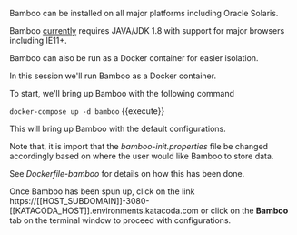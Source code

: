 Bamboo can be installed on all major platforms including Oracle Solaris.

Bamboo [currently](https://confluence.atlassian.com/bamboo/supported-platforms-289276764.html) requires JAVA/JDK 1.8 with support for major browsers including IE11+.

Bamboo can also be run as a Docker container for easier isolation.

In this session we'll run Bamboo as a Docker container.

To start, we'll bring up Bamboo with the following command

`docker-compose up -d bamboo` {{execute}}

This will bring up Bamboo with the default configurations.

Note that, it is import that the _bamboo-init.properties_ file be changed accordingly based on where the user would like Bamboo to store data.

See _Dockerfile-bamboo_ for details on how this has been done.

Once Bamboo has been spun up, click on the link  https://[[HOST_SUBDOMAIN]]-3080-[[KATACODA_HOST]].environments.katacoda.com or click on the **Bamboo** tab on the terminal window to proceed with configurations.
